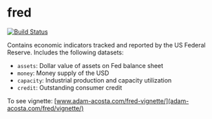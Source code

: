 fred
====

[![Build Status](https://travis-ci.org/adamacosta/fred.svg)](https://travis-ci.org/adamacosta/fred)

Contains economic indicators tracked and reported by the US Federal Reserve.
Includes the following datasets:

* `assets`: Dollar value of assets on Fed balance sheet
* `money`: Money supply of the USD
* `capacity`: Industrial production and capacity utilization
* `credit`: Outstanding consumer credit

To see vignette: [www.adam-acosta.com/fred-vignette/](adam-acosta.com/fred/vignette/)
